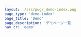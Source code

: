 ```yaml
---
layout: ./src/pug/_demo-index.pug
page_type: 'demo-index'
page_title: 'Demo'
page_description: 'デモページ一覧'
nav_cr: 'demo'
---
```

